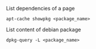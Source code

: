 List dependencies of a page

```
apt-cache showpkg <package_name>
```


List content of debian package

```
dpkg-query -L <package_name>
```
